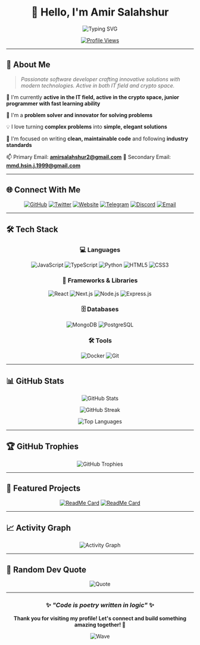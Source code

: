 <div align="center">

# 👋 Hello, I'm Amir Salahshur

<img src="https://readme-typing-svg.herokuapp.com?font=Fira+Code&pause=1000&color=36BCF7&center=true&vCenter=true&width=435&lines=Developer;Problem+Solver;Tech+Enthusiast" alt="Typing SVG" />

[![Profile Views](https://komarev.com/ghpvc/?username=amirsalahshur&label=Profile%20views&color=0e75b6&style=flat)](https://github.com/amirsalahshur)

</div>

---

## 🚀 About Me

> *Passionate software developer crafting innovative solutions with modern technologies. Active in both IT field and crypto space.*

🔭 I'm currently **active in the IT field, active in the crypto space, junior programmer with fast learning ability**

🌱 I'm a **problem solver and innovator for solving problems**

💡 I love turning **complex problems** into **simple, elegant solutions**

🎯 I'm focused on writing **clean, maintainable code** and following **industry standards**

📫 Primary Email: **amirsalahshur2@gmail.com**
📧 Secondary Email: **mmd.hsin.j.1999@gmail.com**

---

## 🌐 Connect With Me

<div align="center">

[![GitHub](https://img.shields.io/badge/GitHub-100000?style=for-the-badge&logo=github&logoColor=white)](https://github.com/amirsalahshur)
[![Twitter](https://img.shields.io/badge/Twitter-1DA1F2?style=for-the-badge&logo=twitter&logoColor=white)](https://x.com/salahshur_amir?t=dIV_tsvUCcRLr3I4ndDl_w&s=35)
[![Website](https://img.shields.io/badge/Website-FF5722?style=for-the-badge&logo=google-chrome&logoColor=white)](https://amirsalahshur.xyz)
[![Telegram](https://img.shields.io/badge/Telegram-2CA5E0?style=for-the-badge&logo=telegram&logoColor=white)](https://t.me/Amir_salahshurr)
[![Discord](https://img.shields.io/badge/Discord-7289DA?style=for-the-badge&logo=discord&logoColor=white)](https://discord.gg/dUf6A4cm)
[![Email](https://img.shields.io/badge/Email-D14836?style=for-the-badge&logo=gmail&logoColor=white)](mailto:amirsalahshur2@gmail.com)

</div>

---

## 🛠️ Tech Stack

<div align="center">

### 💻 Languages
![JavaScript](https://img.shields.io/badge/JavaScript-F7DF1E?style=for-the-badge&logo=javascript&logoColor=black)
![TypeScript](https://img.shields.io/badge/TypeScript-007ACC?style=for-the-badge&logo=typescript&logoColor=white)
![Python](https://img.shields.io/badge/Python-3776AB?style=for-the-badge&logo=python&logoColor=white)
![HTML5](https://img.shields.io/badge/HTML5-E34F26?style=for-the-badge&logo=html5&logoColor=white)
![CSS3](https://img.shields.io/badge/CSS3-1572B6?style=for-the-badge&logo=css3&logoColor=white)

### 🚀 Frameworks & Libraries
![React](https://img.shields.io/badge/React-20232A?style=for-the-badge&logo=react&logoColor=61DAFB)
![Next.js](https://img.shields.io/badge/Next.js-000000?style=for-the-badge&logo=nextdotjs&logoColor=white)
![Node.js](https://img.shields.io/badge/Node.js-43853D?style=for-the-badge&logo=node.js&logoColor=white)
![Express.js](https://img.shields.io/badge/Express.js-404D59?style=for-the-badge&logo=express&logoColor=white)

### 🗄️ Databases
![MongoDB](https://img.shields.io/badge/MongoDB-4EA94B?style=for-the-badge&logo=mongodb&logoColor=white)
![PostgreSQL](https://img.shields.io/badge/PostgreSQL-316192?style=for-the-badge&logo=postgresql&logoColor=white)

### 🛠️ Tools
![Docker](https://img.shields.io/badge/Docker-2CA5E0?style=for-the-badge&logo=docker&logoColor=white)
![Git](https://img.shields.io/badge/Git-F05032?style=for-the-badge&logo=git&logoColor=white)

</div>

---

## 📊 GitHub Stats

<div align="center">

![GitHub Stats](https://github-readme-stats.vercel.app/api?username=amirsalahshur&theme=radical&hide_border=false&include_all_commits=true&count_private=true)

![GitHub Streak](https://github-readme-streak-stats.herokuapp.com/?user=amirsalahshur&theme=radical&hide_border=false)

![Top Languages](https://github-readme-stats.vercel.app/api/top-langs/?username=amirsalahshur&theme=radical&hide_border=false&include_all_commits=true&count_private=true&layout=compact)

</div>

---

## 🏆 GitHub Trophies

<div align="center">

![GitHub Trophies](https://github-profile-trophy.vercel.app/?username=amirsalahshur&theme=radical&no-frame=false&no-bg=false&margin-w=4)

</div>

---

## 🎯 Featured Projects

<div align="center">

[![ReadMe Card](https://github-readme-stats.vercel.app/api/pin/?username=amirsalahshur&repo=awesome-project&theme=radical)](https://github.com/amirsalahshur/awesome-project)
[![ReadMe Card](https://github-readme-stats.vercel.app/api/pin/?username=amirsalahshur&repo=another-project&theme=radical)](https://github.com/amirsalahshur/another-project)

</div>

---

## 📈 Activity Graph

<div align="center">

![Activity Graph](https://github-readme-activity-graph.vercel.app/graph?username=amirsalahshur&bg_color=0d1117&color=58a6ff&line=58a6ff&point=f0f6fc&area=true&hide_border=true)

</div>

---

## 💭 Random Dev Quote

<div align="center">

![Quote](https://quotes-github-readme.vercel.app/api?type=horizontal&theme=radical)

</div>

---

<div align="center">

### ✨ *"Code is poetry written in logic"* ✨

**Thank you for visiting my profile! Let's connect and build something amazing together! 🚀**

![Wave](https://raw.githubusercontent.com/mayhemantt/mayhemantt/Update/svg/Bottom.svg)

</div>